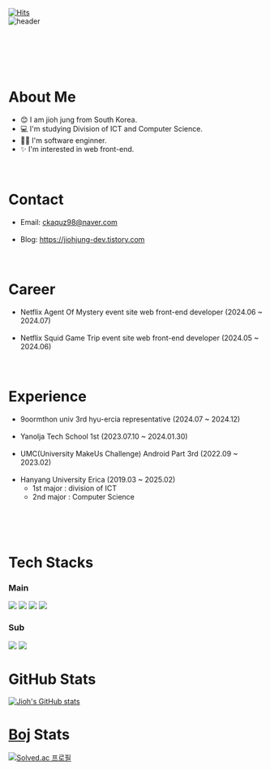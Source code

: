 [![Hits](https://hits.seeyoufarm.com/api/count/incr/badge.svg?url=https%3A%2F%2Fgithub.com%2Fjiohjung98&count_bg=%23A488EB&title_bg=%235A8AE5&icon=atom.svg&icon_color=%23FFFFFF&title=WELCOME&edge_flat=false)](https://hits.seeyoufarm.com)<br>
![header](https://capsule-render.vercel.app/api?type=wave&color=auto&height=300&section=header&text=Jioh's%20Github!&fontSize=80)<br><br><br>
<br><br><br>

# About Me
- 😊 I am jioh jung from South Korea.
- 💻 I'm studying Division of ICT and Computer Science.
- 🧑‍💻 I'm software enginner.
- ✨ I'm interested in web front-end.
<br><br><br>

# Contact
- Email: ckaquz98@naver.com <br/><br/>
- Blog: https://jiohjung-dev.tistory.com
<br><br><br>

# Career
- Netflix Agent Of Mystery event site web front-end developer (2024.06 ~ 2024.07)<br/><br/>
- Netflix Squid Game Trip event site web front-end developer (2024.05 ~ 2024.06)
<br><br><br>

# Experience
- 9oormthon univ 3rd hyu-ercia representative (2024.07 ~ 2024.12)  <br/><br/>
- Yanolja Tech School 1st (2023.07.10 ~ 2024.01.30) <br/><br/>
- UMC(University MakeUs Challenge) Android Part 3rd (2022.09 ~ 2023.02)  <br/><br/>
- Hanyang University Erica (2019.03 ~ 2025.02)
  - 1st major : division of ICT
  - 2nd major : Computer Science

<br><br><br>

# Tech Stacks
### Main   
<img src="https://img.shields.io/badge/javascript-F7DF1E?style=for-the-badge&logo=javascript&logoColor=white"> <img src="https://img.shields.io/badge/typescript-3178C6?style=for-the-badge&logo=typescript&logoColor=white"> <img src="https://img.shields.io/badge/React-61DAFB?style=for-the-badge&logo=react&logoColor=white"> <img src="https://img.shields.io/badge/next.js-000000?style=for-the-badge&logo=next.js&logoColor=white"> 

### Sub   
<img src="https://img.shields.io/badge/Kotlin-7F52FF?style=for-the-badge&logo=kotlin&logoColor=white"> <img src="https://img.shields.io/badge/python-3776AB?style=for-the-badge&logo=python&logoColor=white"> 


# GitHub Stats
[![Jioh's GitHub stats](https://github-readme-stats.vercel.app/api?username=jiohjung98)](https://github.com/anuraghazra/github-readme-stats) <br>

# [Boj](https://www.acmicpc.net/) Stats
[![Solved.ac
프로필](http://mazassumnida.wtf/api/v2/generate_badge?boj=kkumiya)](https://solved.ac/kkumiya)<br><br><br>

